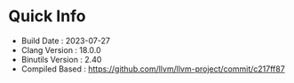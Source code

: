 # Quick Info
* Build Date : 2023-07-27
* Clang Version : 18.0.0
* Binutils Version : 2.40
* Compiled Based : https://github.com/llvm/llvm-project/commit/c217ff87
